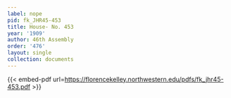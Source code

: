 ```yaml
---
label: nope
pid: fk_JHR45-453
title: House- No. 453
year: '1909'
author: 46th Assembly
order: '476'
layout: single
collection: documents
---
```



{{< embed-pdf url=https://florencekelley.northwestern.edu/pdfs/fk_jhr45-453.pdf >}}